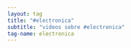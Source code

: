 ```yaml
---
layout: tag
title: "#electronica"
subtitle: "videos sobre #electronica"
tag-name: electronica
---
```

